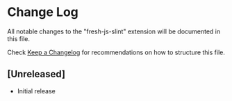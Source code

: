 # Change Log

All notable changes to the "fresh-js-slint" extension will be documented in this file.

Check [Keep a Changelog](http://keepachangelog.com/) for recommendations on how to structure this file.

## [Unreleased]

- Initial release